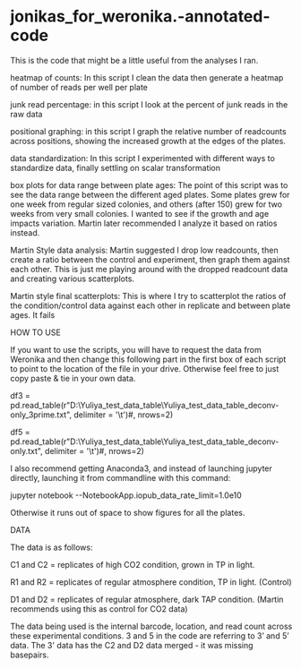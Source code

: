 # jonikas_for_weronika.-annotated-code
This is the code that might be a little useful from the analyses I ran.

heatmap of counts: In this script I clean the data then generate a heatmap of number of reads per well per plate

junk read percentage: in this script I look at the percent of junk reads in the raw data

positional graphing: in this script I graph the relative number of readcounts across positions, showing the increased growth at the edges of the plates.

data standardization: In this script I experimented with different ways to standardize data, finally settling on scalar transformation

box plots for data range between plate ages: The point of this script was to see the data range between the different aged plates. 
                                             Some plates grew for one week from regular sized colonies, and others (after 150) grew for two weeks from very small colonies. 
                                             I wanted to see if the growth and age impacts variation. Martin later recommended I analyze it based on ratios instead.
                                             
Martin Style data analysis: Martin suggested I drop low readcounts, then create a ratio between the control and experiment, then graph them against each other. 
                           This is just me playing around with the dropped readcount data and creating various scatterplots.
                           
Martin style final scatterplots: This is where I try to scatterplot the ratios of the condition/control data against each other in replicate and between plate ages. It fails

HOW TO USE 

If you want to use the scripts, you will have to request the data from Weronika and then change this following part in the first box of each script to point to the location of the file in your drive. Otherwise feel free to just copy paste & tie in your own data.

df3 = pd.read_table(r"D:\Yuliya_test_data_table\Yuliya_test_data_table_deconv-only_3prime.txt", delimiter = '\t')#, nrows=2)

df5 = pd.read_table(r"D:\Yuliya_test_data_table\Yuliya_test_data_table_deconv-only.txt", delimiter = '\t')#, nrows=2)

I also recommend getting Anaconda3, and instead of launching jupyter directly, launching it from commandline with this command: 

jupyter notebook --NotebookApp.iopub_data_rate_limit=1.0e10

Otherwise it runs out of space to show figures for all the plates.

DATA

The data is as follows:

C1 and C2 = replicates of high CO2 condition, grown in TP in light.

R1 and R2 = replicates of regular atmosphere condition, TP in light. (Control)

D1 and D2 = replicates of regular atmosphere, dark TAP condition. (Martin recommends using this as control for CO2 data)

The data being used is the internal barcode, location, and read count across these experimental conditions. 3 and 5 in the code are referring to 3’ and 5’ data. The 3' data has the C2 and D2 data merged - it was missing basepairs.

